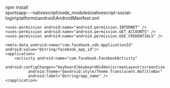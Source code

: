 npm install<br />
sportsapp---nativescript\node_modules\nativescript-social-login\platforms\android\AndroidManifest.xml<br />
<?xml version="1.0" encoding="UTF-8"?>
<manifest xmlns:android="http://schemas.android.com/apk/res/android">

    <uses-permission android:name="android.permission.INTERNET" />
    <uses-permission android:name="android.permission.GET_ACCOUNTS" />
    <uses-permission android:name="android.permission.USE_CREDENTIALS" />
    
    <meta-data android:name="com.facebook.sdk.ApplicationId" android:value="@string/facebook_app_id"/>
    <application>
        <activity android:name="com.facebook.FacebookActivity"
              android:configChanges="keyboard|keyboardHidden|screenLayout|screenSize|orientation"
              android:theme="@android:style/Theme.Translucent.NoTitleBar"
              android:label="@string/app_name" />
    </application>
</manifest>